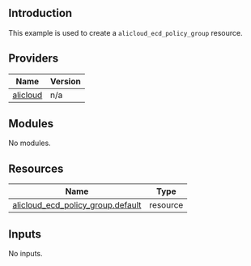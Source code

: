 ## Introduction

This example is used to create a `alicloud_ecd_policy_group` resource.

<!-- BEGIN_TF_DOCS -->
## Providers

| Name | Version |
|------|---------|
| <a name="provider_alicloud"></a> [alicloud](#provider\_alicloud) | n/a |

## Modules

No modules.

## Resources

| Name | Type |
|------|------|
| [alicloud_ecd_policy_group.default](https://registry.terraform.io/providers/aliyun/alicloud/latest/docs/resources/ecd_policy_group) | resource |

## Inputs

No inputs.
<!-- END_TF_DOCS -->    